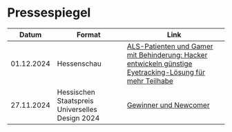 # Pressespiegel


| Datum      | Format                                          | Link                                                                                                         |
| ------------ | ------------------------------------------------- | -------------------------------------------------------------------------------------------------------------- |
| 01.12.2024 | Hessenschau                                     | [ALS-Patienten und Gamer mit Behinderung: Hacker entwickeln günstige Eyetracking-Lösung für mehr Teilhabe](https://www.hessenschau.de/kultur/als-patienten-und-gamer-mit-behinderung-hacker-entwickeln-guenstige-eyetracking-loesung-fuer-mehr-teilhabe-v1,eyetracking-ccc-wiesbaden-100.html)|
| 27.11.2024 | Hessischen Staatspreis Universelles Design 2024 | [Gewinner und Newcomer](https://universellesdesign.de/gewinner)                                                                          |
